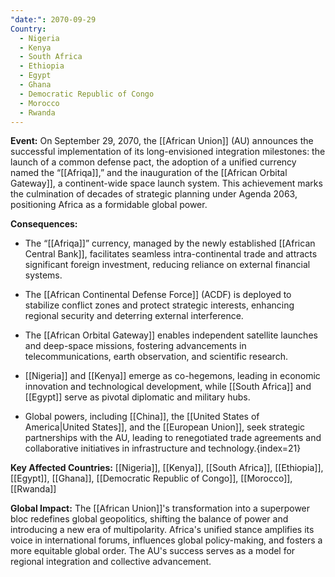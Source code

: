 ```yaml
---
"date:": 2070-09-29
Country:
  - Nigeria
  - Kenya
  - South Africa
  - Ethiopia
  - Egypt
  - Ghana
  - Democratic Republic of Congo
  - Morocco
  - Rwanda
---
```

**Event:** On September 29, 2070, the [[African Union]] (AU) announces the successful implementation of its long-envisioned integration milestones: the launch of a common defense pact, the adoption of a unified currency named the “[[Afriqa]],” and the inauguration of the [[African Orbital Gateway]], a continent-wide space launch system. This achievement marks the culmination of decades of strategic planning under Agenda 2063, positioning Africa as a formidable global power.

**Consequences:**

* The “[[Afriqa]]” currency, managed by the newly established [[African Central Bank]], facilitates seamless intra-continental trade and attracts significant foreign investment, reducing reliance on external financial systems.

* The [[African Continental Defense Force]] (ACDF) is deployed to stabilize conflict zones and protect strategic interests, enhancing regional security and deterring external interference.

* The [[African Orbital Gateway]] enables independent satellite launches and deep-space missions, fostering advancements in telecommunications, earth observation, and scientific research.

* [[Nigeria]] and [[Kenya]] emerge as co-hegemons, leading in economic innovation and technological development, while [[South Africa]] and [[Egypt]] serve as pivotal diplomatic and military hubs.

* Global powers, including [[China]], the [[United States of America|United States]], and the [[European Union]], seek strategic partnerships with the AU, leading to renegotiated trade agreements and collaborative initiatives in infrastructure and technology.{index=21}

**Key Affected Countries:** [[Nigeria]], [[Kenya]], [[South Africa]], [[Ethiopia]], [[Egypt]], [[Ghana]], [[Democratic Republic of Congo]], [[Morocco]], [[Rwanda]]

**Global Impact:** The [[African Union]]'s transformation into a superpower bloc redefines global geopolitics, shifting the balance of power and introducing a new era of multipolarity. Africa's unified stance amplifies its voice in international forums, influences global policy-making, and fosters a more equitable global order. The AU's success serves as a model for regional integration and collective advancement.

 
